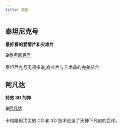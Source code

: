```yaml
---
title: 美剧
---
```


## 泰坦尼克号

**最好看的爱情片和灾难片**

:clapper:[泰坦尼克号](https://pan.baidu.com/s/1wKVsoOeBP0bHGGGjPJ2KNw)

泰坦尼克号无须多说,商业片与艺术品的完美结合

## 阿凡达

**特效 3D 的神**

:clapper:[阿凡达](https://pan.baidu.com/s/1_MMTh8NZLmVLCiizEb2I2Q)

卡梅隆用顶尖的 CG 和 3D 技术创造了天神下凡似的巨作。
